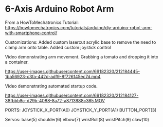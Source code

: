 # 6-Axis Arduino Robot Arm

From a HowToMechatronics Tutorial:
https://howtomechatronics.com/tutorials/arduino/diy-arduino-robot-arm-with-smartphone-control/ 


Customizations:
Added custom lasercut acrylic base to remove the need to clamp arm onto table. 
Added custom joystick control

Video demonstrating arm movement. Grabbing a tomato and dropping it into a container.

https://user-images.githubusercontent.com/69182320/212184445-1ba56923-c3fa-442d-adf9-8f726145ec7d.mp4


Video demonstrating automated startup code.

https://user-images.githubusercontent.com/69182320/212184127-38fbbb8c-d29b-4088-8a72-a8713888c365.MOV


PORTS:
JOYSTICK_X_PORT(A0)
JOYSTICK_Y_PORT(A1)
BUTTON_PORT(3)

Servos:
base(5)
shoulder(6)
elbow(7)
wristRoll(8)
wristPitch(9)
claw(10)

